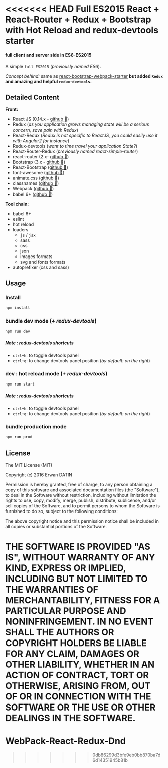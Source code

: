 <<<<<<< HEAD
Full ES2015 React + React-Router + Redux + Bootstrap with Hot Reload and redux-devtools starter
==========

#### full client and server side in ES6-ES2015

A simple `full ES2015` (*previously named ES6*).

*Concept behind:* same as [react-bootstrap-webpack-starter](https://github.com/MacKentoch/react-bootstrap-webpack-starter) **but added `Redux` and amazing and helpful `redux-devtools`.**

## Detailed Content

**Front:**
- React JS (0.14.x - [github :link:](https://github.com/facebook/react))
- Redux (*as you application grows managing state will be a serious concern, save pain with Redux*)
- React-Redux (*Redux is not specific to ReactJS, you could easily use it with Angular2 for instance*)
- Redux-devtools (*want to time travel your application State?*)
- React-Router-Redux (*previously named react-simple-router*)
- react-router (2.x- [github :link:](https://github.com/reactjs/react-router))
- Bootstrap (3.x - [github :link:](https://github.com/twbs/bootstrap))
- React-Bootstrap ([github :link:](https://github.com/react-bootstrap/react-bootstrap))
- font-awesome ([github :link:](https://github.com/FortAwesome/Font-Awesome))
- animate.css ([github :link:](https://github.com/daneden/animate.css))
- classnames ([github :link:](https://github.com/JedWatson/classnames))
- Webpack ([github :link:](https://github.com/webpack/webpack))
- babel 6+ ([github :link:](https://github.com/babel/babel))

**Tool chain:**
- babel 6+
- eslint
- hot reload
- loaders
  - `js` / `jsx`
  - sass
  - css
  - json
  - images formats
  - svg and fonts formats
- autoprefixer (css and sass)



## Usage

### Install

```bash
npm install
```
### bundle dev mode (*+ redux-devtools*)

```bash
npm run dev
```

##### Note : redux-devtools shortcuts
- `ctrl+h`: to toggle devtools panel
- `ctrl+q`: to change devtools panel position (*by default: on the right*)

### dev : hot reload mode (*+ redux-devtools*)

```bash
npm run start
```

##### Note : redux-devtools shortcuts
- `ctrl+h`: to toggle devtools panel
- `ctrl+q`: to change devtools panel position (*by default: on the right*)

### bundle production mode

```bash
npm run prod
```


## License

The MIT License (MIT)

Copyright (c) 2016 Erwan DATIN

Permission is hereby granted, free of charge, to any person obtaining a copy of this software and associated documentation files (the "Software"), to deal in the Software without restriction, including without limitation the rights to use, copy, modify, merge, publish, distribute, sublicense, and/or sell copies of the Software, and to permit persons to whom the Software is furnished to do so, subject to the following conditions:

The above copyright notice and this permission notice shall be included in all copies or substantial portions of the Software.

THE SOFTWARE IS PROVIDED "AS IS", WITHOUT WARRANTY OF ANY KIND, EXPRESS OR IMPLIED, INCLUDING BUT NOT LIMITED TO THE WARRANTIES OF MERCHANTABILITY, FITNESS FOR A PARTICULAR PURPOSE AND NONINFRINGEMENT. IN NO EVENT SHALL THE AUTHORS OR COPYRIGHT HOLDERS BE LIABLE FOR ANY CLAIM, DAMAGES OR OTHER LIABILITY, WHETHER IN AN ACTION OF CONTRACT, TORT OR OTHERWISE, ARISING FROM, OUT OF OR IN CONNECTION WITH THE SOFTWARE OR THE USE OR OTHER DEALINGS IN THE SOFTWARE.
=======
# WebPack-React-Redux-Dnd
>>>>>>> 0db86299d3bfe9eb0bb870ba7d6d14351945b81b

